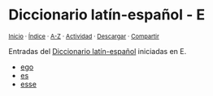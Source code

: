 # Diccionario latín-español - E
<sup>[Inicio](../index.md) · [Índice](../indices/latin-espanol.md) · [A-Z](../indices/alfabetico.md) · [Actividad](../indices/actividad.md) · <a href="../indices/latin-espanol-e.html" download="jucardus-latin-espanol-e.html">Descargar</a> · [Compartir](https://x.com/intent/tweet?text=Entradas%20del%20Diccionario%20lat%C3%ADn-espa%C3%B1ol%20iniciadas%20en%20E.%0A%E2%86%92%20https%3A%2F%2Fjucardus.github.io%2Findices%2Flatin-espanol-e.html%0A%0A%23ltn_espnl_jucardus%20%23indcs_jucardus%0A%40jucardus)</sup>

Entradas del [Diccionario latín-español](../indices/latin-espanol.md) iniciadas en E.

* [ego](../contenido/e/g/o/ego.md)
* [es](../contenido/e/s/m/es.md)
* [esse](../contenido/e/s/s/esse.md)
